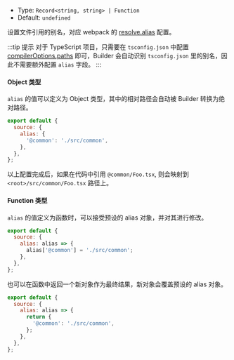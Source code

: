 - Type: `Record<string, string> | Function`
- Default: `undefined`

设置文件引用的别名，对应 webpack 的 [resolve.alias](https://webpack.js.org/configuration/resolve/#resolvealias) 配置。

:::tip 提示
对于 TypeScript 项目，只需要在 `tsconfig.json` 中配置 [compilerOptions.paths](https://www.typescriptlang.org/tsconfig#paths) 即可，Builder 会自动识别 `tsconfig.json` 里的别名，因此不需要额外配置 `alias` 字段。
:::

#### Object 类型

`alias` 的值可以定义为 Object 类型，其中的相对路径会自动被 Builder 转换为绝对路径。

```js
export default {
  source: {
    alias: {
      '@common': './src/common',
    },
  },
};
```

以上配置完成后，如果在代码中引用 `@common/Foo.tsx`, 则会映射到 `<root>/src/common/Foo.tsx` 路径上。

#### Function 类型

`alias` 的值定义为函数时，可以接受预设的 alias 对象，并对其进行修改。

```js
export default {
  source: {
    alias: alias => {
      alias['@common'] = './src/common';
    },
  },
};
```

也可以在函数中返回一个新对象作为最终结果，新对象会覆盖预设的 alias 对象。

```js
export default {
  source: {
    alias: alias => {
      return {
        '@common': './src/common',
      };
    },
  },
};
```

